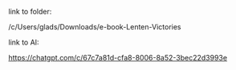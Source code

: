 link to folder:

/c/Users/glads/Downloads/e-book-Lenten-Victories

link to AI:

https://chatgpt.com/c/67c7a81d-cfa8-8006-8a52-3bec22d3993e
